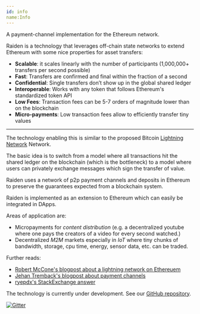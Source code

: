 ```yaml
---
id: info
name:Info
---
```


A payment-channel implementation for the Ethereum network.

Raiden is a technology that leverages off-chain state networks to extend Ethereum with some nice properties for asset transfers:


* **Scalable**: it scales linearly with the number of participants (1,000,000+ transfers per second possible)
* **Fast**: Transfers are confirmed and final within the fraction of a second
* **Confidential**: Single transfers don’t show up in the global shared ledger
* **Interoperable**: Works with any token that follows Ethereum's standardized token API
* **Low Fees**: Transaction fees can be 5-7 orders of magnitude lower than on the blockchain
* **Micro-payments**: Low transaction fees allow to efficiently transfer tiny values

------

The technology enabling this is similar to the proposed Bitcoin [Lightning Network](https://lightning.network/) Network. 

The basic idea is to switch from a model where all transactions hit the shared ledger on the blockchain (which is the bottleneck) to a model where users can privately exchange messages which sign the transfer of value. 

Raiden uses a network of p2p payment channels and deposits in Ethereum to preserve the guarantees expected from a blockchain system.

Raiden is implemented as an extension to Ethereum which can easily be integrated in DApps. 

Areas of application are:
* Micropayments for *content distribution* (e.g. a decentralized youtube where one pays the creators of a video for every second watched.)
* Decentralized *M2M* markets especially in *IoT* where tiny chunks of bandwidth, storage, cpu time, energy, sensor data, etc. can be traded. 

Further reads:

* [Robert McCone's blogpost about a lightning network on Ethereuem](http://www.arcturnus.com/ethereum-lightning-network-and-beyond/)
* [Jehan Tremback's blogpost about payment channels](http://altheamesh.com/blog/universal-payment-channels)
* [ryepdx's StackExchange answer](http://ethereum.stackexchange.com/a/1648)



The technology is currently under development. See our [GitHub repository](https://github.com/raiden-network/raiden).

[![Gitter](https://img.shields.io/gitter/room/nwjs/nw.js.svg?maxAge=2592000?style=flat-square)](https://gitter.im/raiden-network/raiden)
